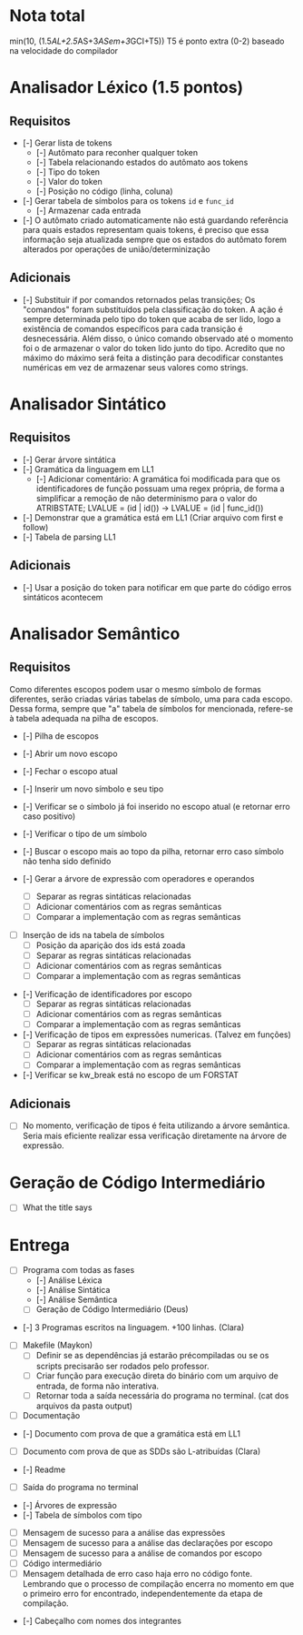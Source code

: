 # Nota total
min(10, (1.5*AL+2.5*AS+3*ASem+3*GCI+T5))
T5 é ponto extra (0-2) baseado na velocidade do compilador

# Analisador Léxico (1.5 pontos)
## Requisitos
- [-] Gerar lista de tokens
  - [-] Autômato para reconher qualquer token
  - [-] Tabela relacionando estados do autômato aos tokens
  - [-] Tipo do token
  - [-] Valor do token
  - [-] Posição no código (linha, coluna)
- [-] Gerar tabela de símbolos para os tokens `id` e `func_id`
  - [-] Armazenar cada entrada
- [-] O autômato criado automaticamente não está guardando referência para quais estados representam quais tokens, é preciso que essa informação seja atualizada sempre que os estados do autômato forem alterados por operações de união/determinização
## Adicionais
- [-] Substituir if por comandos retornados pelas transições; Os "comandos" foram substituídos pela classificação do token. A ação é sempre determinada pelo tipo do token que acaba de ser lido, logo a existência de comandos específicos para cada transição é desnecessária. Além disso, o único comando observado até o momento foi o de armazenar o valor do token lido junto do tipo. Acredito que no máximo do máximo será feita a distinção para decodificar constantes numéricas em vez de armazenar seus valores como strings.

# Analisador Sintático
## Requisitos
- [-] Gerar árvore sintática
- [-] Gramática da linguagem em LL1
  - [-] Adicionar comentário: A gramática foi modificada para que os identificadores de função possuam uma regex própria, de forma a simplificar a remoção de não determinismo para o valor do ATRIBSTATE; LVALUE = (id | id()) -> LVALUE = (id | func_id())
- [-] Demonstrar que a gramática está em LL1 (Criar arquivo com first e follow)
- [-] Tabela de parsing LL1
## Adicionais
- [-] Usar a posição do token para notificar em que parte do código erros sintáticos acontecem

# Analisador Semântico
## Requisitos
Como diferentes escopos podem usar o mesmo símbolo de formas diferentes, serão criadas várias tabelas de símbolo, uma para cada escopo. Dessa forma, sempre que "a" tabela de símbolos for mencionada, refere-se à tabela adequada na pilha de escopos.
- [-] Pilha de escopos
 - [-] Abrir um novo escopo
 - [-] Fechar o escopo atual
 - [-] Inserir um novo símbolo e seu tipo
  - [-] Verificar se o símbolo já foi inserido no escopo atual (e retornar erro caso positivo)
 - [-] Verificar o típo de um símbolo
  - [-] Buscar o escopo mais ao topo da pilha, retornar erro caso símbolo não tenha sido definido

- [-] Gerar a árvore de expressão com operadores e operandos
  - [ ] Separar as regras sintáticas relacionadas
  - [ ] Adicionar comentários com as regras semânticas
  - [ ] Comparar a implementação com as regras semânticas
- [ ] Inserção de ids na tabela de símbolos
  - [ ] Posição da aparição dos ids está zoada
  - [ ] Separar as regras sintáticas relacionadas
  - [ ] Adicionar comentários com as regras semânticas
  - [ ] Comparar a implementação com as regras semânticas
- [-] Verificação de identificadores por escopo
  - [ ] Separar as regras sintáticas relacionadas
  - [ ] Adicionar comentários com as regras semânticas
  - [ ] Comparar a implementação com as regras semânticas
- [-] Verificação de tipos em expressões numericas. (Talvez em funções)
  - [ ] Separar as regras sintáticas relacionadas
  - [ ] Adicionar comentários com as regras semânticas
  - [ ] Comparar a implementação com as regras semânticas
- [-] Verificar se kw_break está no escopo de um FORSTAT

## Adicionais
- [ ] No momento, verificação de tipos é feita utilizando a árvore semântica. Seria mais eficiente realizar essa verificação diretamente na árvore de expressão.

# Geração de Código Intermediário
- [ ] What the title says

# Entrega
- [ ] Programa com todas as fases
  - [-] Análise Léxica
  - [-] Análise Sintática
  - [-] Análise Semântica
  - [ ] Geração de Código Intermediário (Deus)
- [-] 3 Programas escritos na linguagem. +100 linhas. (Clara)
- [ ] Makefile (Maykon)
    - [ ] Definir se as dependências já estarão précompiladas ou se os scripts precisarão ser rodados pelo professor.
    - [ ] Criar função para execução direta do binário com um arquivo de entrada, de forma não interativa.
    - [ ] Retornar toda a saída necessária do programa no terminal. (cat dos arquivos da pasta output)
- [ ] Documentação
 - [-] Documento com prova de que a gramática está em LL1
 - [ ] Documento com prova de que as SDDs são L-atribuídas (Clara)
- [-] Readme
- [ ] Saída do programa no terminal
 - [-] Árvores de expressão
 - [-] Tabela de símbolos com tipo
 - [ ] Mensagem de sucesso para a análise das expressões
 - [ ] Mensagem de sucesso para a análise das declarações por escopo
 - [ ] Mensagem de sucesso para a análise de comandos por escopo
 - [ ] Código intermediário
 - [ ] Mensagem detalhada de erro caso haja erro no código fonte. Lembrando que o processo de compilação encerra no momento em que o primeiro erro for encontrado, independentemente da etapa de compilação.
- [-] Cabeçalho com nomes dos integrantes